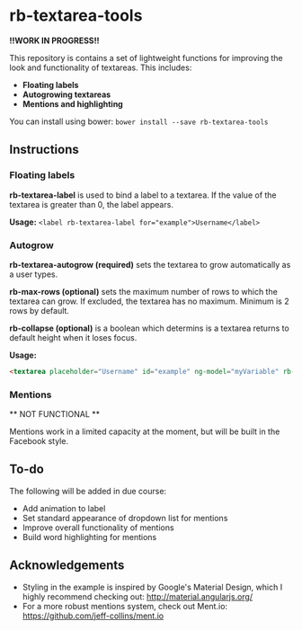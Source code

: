 # rb-textarea-tools

**!!WORK IN PROGRESS!!**

This repository is contains a set of lightweight functions for improving the look and functionality of textareas.
This includes:
- **Floating labels**
- **Autogrowing textareas**
- **Mentions and highlighting**

You can install using bower: `bower install --save rb-textarea-tools`

## Instructions

### Floating labels

**rb-textarea-label** is used to bind a label to a textarea. If the value of the textarea is greater than 0, the label appears.

**Usage:** `<label rb-textarea-label for="example">Username</label>`

### Autogrow

**rb-textarea-autogrow (required)** sets the textarea to grow automatically as a user types.

**rb-max-rows (optional)** sets the maximum number of rows to which the textarea can grow. If excluded, the textarea has no maximum. Minimum is 2 rows by default.

**rb-collapse (optional)** is a boolean which determins is a textarea returns to default height when it loses focus.

**Usage:** 

````html
<textarea placeholder="Username" id="example" ng-model="myVariable" rb-textarea-autogrow rb-max-rows="7" rb-collapse="true"></textarea>
````

### Mentions
** NOT FUNCTIONAL **

Mentions work in a limited capacity at the moment, but will be built in the Facebook style.

## To-do

The following will be added in due course:
- Add animation to label
- Set standard appearance of dropdown list for mentions
- Improve overall functionality of mentions
- Build word highlighting for mentions

## Acknowledgements

- Styling in the example is inspired by Google's Material Design, which I highly recommend checking out: http://material.angularjs.org/
- For a more robust mentions system, check out Ment.io: https://github.com/jeff-collins/ment.io
